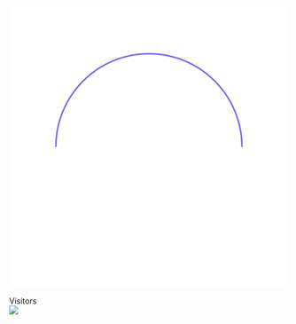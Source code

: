 <!-- ![visitors](https://visitor-badge.glitch.me/badge?page_id=Sankhadip-Roy&left_color=green&right_color=red)
![visitors](https://visitor-badge.laobi.icu/badge?page_id=Sankhadip-Roy.Sankhadip-Roy)
 
 ![githubAnimation](https://user-images.githubusercontent.com/91897336/214821645-4d8d2d6e-1a75-42fc-be40-3e8851498b0c.gif)-->
  <a href=#><img src="animation.svg"></a>
<p align="left"> 
  Visitors <br>
  <img src="https://profile-counter.glitch.me/Sankhadip-Roy/count.svg" />
</p>
